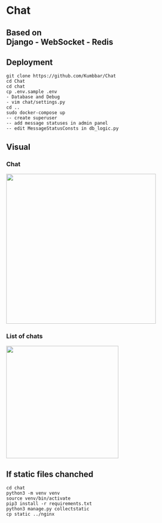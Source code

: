 # Chat
## Based on<br>Django - WebSocket - Redis

## Deployment
```
git clone https://github.com/Kumbbar/Chat
cd Chat
cd chat
cp .env.sample .env
- Database and Debug
- vim chat/settings.py
cd ..
sudo docker-compose up
-- create superuser
-- add message statuses in admin panel
-- edit MessageStatusConsts in db_logic.py
```

## Visual
### Chat
<image height="400" src="https://user-images.githubusercontent.com/90816195/215806736-f3043f98-cf2d-4703-a623-9ba5b21c12f7.png"/>

### List of chats

<image height="300" src="https://user-images.githubusercontent.com/90816195/215807426-79c27390-a898-4861-b285-3ccc8fc956ba.png"/>

## If static files chanched
```
cd chat
python3 -m venv venv
source venv/bin/activate
pip3 install -r requirements.txt
python3 manage.py collectstatic
cp static ../nginx
```

